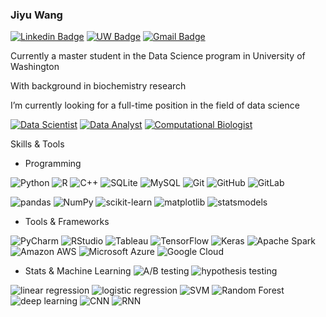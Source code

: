 ### Jiyu Wang
[![Linkedin Badge](https://img.shields.io/badge/-jiyuwang-blue?style=plastic&logo=Linkedin&logoColor=white&link=https://www.linkedin.com/in/jyw-jiyu-wang/)](https://www.linkedin.com/in/jyw-jiyu-wang/)
[![UW Badge](https://img.shields.io/badge/-jiyuw@uw.edu-4b2e83?style=plastic&logo=Mail.Ru&logoColor=white&link=mailto:jiyuw@uw.edu)](mailto:jiyuw@uw.edu)
[![Gmail Badge](https://img.shields.io/badge/-wangjiyu0826-c14438?style=plastic&logo=Gmail&logoColor=white&link=mailto:wangjiyu0826@gmail.com)](mailto:wangjiyu0826@gmail.com)

Currently a master student in the Data Science program in University of Washington

With background in biochemistry research

I’m currently looking for a full-time position in the field of data science

[![Data Scientist](https://img.shields.io/badge/-Data_Scientist-orange)]()
[![Data Analyst](https://img.shields.io/badge/-Data_Analyst-yellow)]()
[![Computational Biologist](https://img.shields.io/badge/-Computational_Biologist-green)]()

Skills & Tools
- Programming

![Python](https://img.shields.io/badge/-Python-3776AB?style=flat&logo=Python&logoColor=white)
![R](https://img.shields.io/badge/-R-276DC3?style=flat&logo=R&logoColor=white)
![C++](https://img.shields.io/badge/-C++-00599C?style=flat&logo=c&logoColor=white)
![SQLite](https://img.shields.io/badge/-SQLite-003B57?style=flat&logo=SQLite&logoColor=white)
![MySQL](https://img.shields.io/badge/-MySQL-4479A1?style=flat&logo=MySQL&logoColor=white)
![Git](https://img.shields.io/badge/-Git-F05032?style=flat&logo=git&logoColor=white)
![GitHub](https://img.shields.io/badge/-GitHub-181717?style=flat&logo=github&logoColor=white)
![GitLab](https://img.shields.io/badge/-GitLab-FCA121?style=flat&logo=gitlab&logoColor=black)

![pandas](https://img.shields.io/badge/-pandas-150458?style=flat&logo=pandas&logoColor=white)
![NumPy](https://img.shields.io/badge/-NumPy-013243?style=flat&logo=NumPy&logoColor=white)
![scikit-learn](https://img.shields.io/badge/-scikit--learn-F7931E?style=flat&logo=scikit-learn&logoColor=black)
![matplotlib](https://img.shields.io/badge/-matplotlib-FE7A16?style=flat)
![statsmodels](https://img.shields.io/badge/-statsmodels-172B4D?style=flat)

- Tools & Frameworks

![PyCharm](https://img.shields.io/badge/-PyCharm-000000?style=flat&logo=PyCharm&logoColor=white)
![RStudio](https://img.shields.io/badge/-RStudio-75AADB?style=flat&logo=RStudio&logoColor=black)
![Tableau](https://img.shields.io/badge/-Tableau-E97627?style=flat&logo=Tableau&logoColor=white)
![TensorFlow](https://img.shields.io/badge/-TensorFlow-FF6F00?style=flat&logo=TensorFlow&logoColor=white)
![Keras](https://img.shields.io/badge/-Keras-D00000?style=flat&logo=Keras&logoColor=black)
![Apache Spark](https://img.shields.io/badge/-Apache_Spark-E25A1C?style=flat&logo=Apache-Spark&logoColor=white)
![Amazon AWS](https://img.shields.io/badge/-Amazon_AWS-232F3E?style=flat&logo=amazon-aws)
![Microsoft Azure](https://img.shields.io/badge/-Microsoft_Azure-0089D6?style=flat&logo=microsoft-azure)
![Google Cloud](https://img.shields.io/badge/-Google_Cloud-4285F4?style=flat&logo=google-cloud)

- Stats & Machine Learning
![A/B testing](https://img.shields.io/badge/-A\/B_testing-000000?style=flat)
![hypothesis testing](https://img.shields.io/badge/-hypothesis_testing-E62B1E?style=flat)

![linear regression](https://img.shields.io/badge/-linear_regression-E62B1E?style=flat)
![logistic regression](https://img.shields.io/badge/-logistic_regression-FA7D19?style=flat)
![SVM](https://img.shields.io/badge/-SVM-FFE953?style=flat)
![Random Forest](https://img.shields.io/badge/-random_forest-7EBD00?style=flat)
![deep learning](https://img.shields.io/badge/-deep_learning-00A7B3?style=flat)
![CNN](https://img.shields.io/badge/-CNN-0C6EFC?style=flat)
![RNN](https://img.shields.io/badge/-RNN-6400AA?style=flat)




